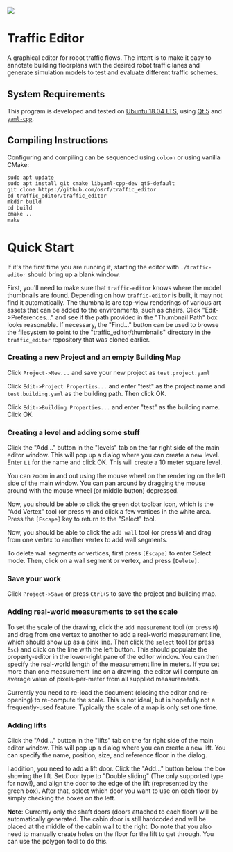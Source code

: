 ![](https://github.com/osrf/traffic_editor/workflows/build/badge.svg)

# Traffic Editor
A graphical editor for robot traffic flows. The intent is to make it easy
to annotate building floorplans with the desired robot traffic lanes and
generate simulation models to test and evaluate different traffic schemes.

## System Requirements

This program is developed and tested on
[Ubuntu 18.04 LTS](http://releases.ubuntu.com/18.04/), using
[Qt 5](https://doc.qt.io/qt-5/qt5-intro.html) and
[`yaml-cpp`](https://github.com/jbeder/yaml-cpp).

## Compiling Instructions
Configuring and compiling can be sequenced using `colcon` or using
vanilla CMake:
```
sudo apt update
sudo apt install git cmake libyaml-cpp-dev qt5-default
git clone https://github.com/osrf/traffic_editor
cd traffic_editor/traffic_editor
mkdir build
cd build
cmake ..
make
```

# Quick Start

If it's the first time you are running it, starting the editor with
`./traffic-editor` should bring up a blank window.

First, you'll need to make sure that `traffic-editor` knows where the model
thumbnails are found. Depending on how `traffic-editor` is built, it may not
find it automatically. The thumbnails are top-view renderings of various art
assets that can be added to the environments, such as chairs. Click
"Edit->Preferences..." and see if the path provided in the "Thumbnail Path"
box looks reasonable. If necessary, the "Find..." button can be used to browse
the filesystem to point to the "traffic_editor/thumbnails" directory in the
`traffic_editor` repository that was cloned earlier.

### Creating a new Project and an empty Building Map

Click `Project->New...` and save your new project as `test.project.yaml`

Click `Edit->Project Properties...` and enter "test" as the project name
and `test.building.yaml` as the building path. Then click OK.

Click `Edit->Building Properties...` and enter "test" as the building name.
Click OK.

### Creating a level and adding some stuff

Click the "Add..." button in the "levels" tab on the far right side of the
main editor window. This will pop up a dialog where you can create a new
level. Enter `L1` for the name and click OK. This will create a 10 meter square
level.

You can zoom in and out using the mouse wheel on the rendering on the left
side of the main window. You can pan around by dragging the mouse around with
the mouse wheel (or middle button) depressed.

Now, you should be able to click the green dot toolbar icon, which is the "Add
Vertex" tool (or press `V`) and click a few vertices in the white area. Press
the `[Escape]` key to return to the "Select" tool.

Now, you should be able to click the `add wall` tool (or press `W`) and
drag from one vertex to another vertex to add wall segments.

To delete wall segments or vertices, first press `[Escape]` to enter Select
mode. Then, click on a wall segment or vertex, and press `[Delete]`.

### Save your work

Click `Project->Save` or press `Ctrl+S` to save the project and building map.

### Adding real-world measurements to set the scale

To set the scale of the drawing, click the `add measurement` tool (or
press `M`) and drag from one vertex to another to add a real-world measurement
line, which should show up as a pink line. Then click the `select` tool (or
press `Esc`) and click on the line with the left button. This should populate
the property-editor in the lower-right pane of the editor window. You can then
specify the real-world length of the measurement line in meters. If you set
more than one measurement line on a drawing, the editor will compute an average
value of pixels-per-meter from all supplied measurements.

Currently you need to re-load the document (closing the editor and re-opening)
to re-compute the scale. This is not ideal, but is hopefully not a
frequently-used feature. Typically the scale of a map is only set one time.

### Adding lifts

Click the "Add..." button in the "lifts" tab on the far right side of the
main editor window. This will pop up a dialog where you can create a new
lift. You can specify the name, position, size, and reference floor in the
dialog.

I addition, you need to add a lift door. Click the "Add..." button below the
box showing the lift. Set Door type to "Double sliding" (The only supported
type for now!), and align the door to the edge of the lift (represented by the
green box). After that, select which door you want to use on each floor by
simply checking the boxes on the left.

**Note**: Currently only the shaft doors (doors attached to each floor) will be
automatically generated. The cabin door is still hardcoded and will be placed
at the middle of the cabin wall to the right. Do note that you also need to
manually create holes on the floor for the lift to get through. You can use the
polygon tool to do this.
